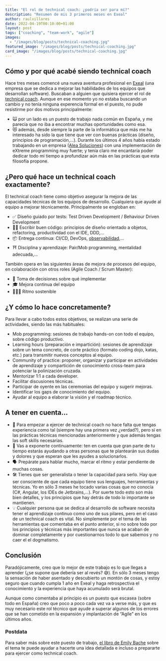 ```yaml
---
title: "El rol de technical coach: ¿podría ser para mí?"
description: "Resumen de mis 3 primeros meses en Exeal"
author: raulvillares
date: 2022-04-19T00:10:00+01:00
layout: post
tags: ["coaching", "team-work", "agile"]
images:
  - "/images/blog/posts/technical-coaching.jpg"
featured_image: "/images/blog/posts/technical-coaching.jpg"
card_image: "/images/blog/posts/technical-coaching.jpg"
---
```


## Cómo y por qué acabé siendo technical coach

Hace tres meses comencé una nueva aventura profesional en [Exeal](https://www.exeal.com/) (una empresa que se dedica a mejorar las habilidades de los equipos que desarrollan software). Buscaban a alguien que quisiera ejercer el rol de [technical coach](https://twitter.com/ppardalj/status/1444918028156772353). Aunque en ese momento yo no estaba buscando un cambio y no tenía ninguna experencia formal en el puesto, no pude resistirme por dos motivos principalmente:

- 🙀 por un lado es un puesto de trabajo nada común en España, y me parecía que no iba a encontrar muchas oportunidades como esa.
- 😻 además, desde siempre la parte de la informática que más me ha interesado ha sido la que tiene que ver con buenas prácticas (diseño, principios de programación,...). Durante los últimos 4 años había estado trabajando en un empresa ([Alea Soluciones](https://www.alea-soluciones.com/)) con una implementación de eXtreme programming muy fuerte; y tenía claro me encantaría poder dedicar todo mi tiempo a profundizar aún más en las prácticas que esta filosofía propone.

## ¿Pero qué hace un technical coach exactamente?

El technical coach tiene como objetivo asegurar la mejora de las capacidades técnicas de los equipos de desarrollo. Cualquiera que ayude al equipo a mejorar técnicamente. Principalmente se engloban en:

- ✅ Diseño guiado por tests: Test Driven Development / Behaviour Driven Development
- 👍🏼 Escribir buen código: principios de diseño orientado a objetos, refactoring, productividad con el IDE, DDD,...
- 📦 Entrega continua: CI/CD, DevOps, [observabilidad](https://tech.voxelgroup.net/el-valor-de-la-observabilidad/),...
- ⛩️ Disciplina y aprendizaje: Pair/Mob programming, mentalidad adecuada,...

También opera en las siguientes áreas de mejora de procesos del equipo, en colaboración con otros roles (Agile Coach / Scrum Master):

- 🤔 Toma de decisiones sobre qué implementar
- 🎓 Mejora continua del equipo
- 🏃🏽‍♀️ Ritmo sostenible

## ¿Y cómo lo hace concretamente?

Para llevar a cabo todos estos objetivos, se realizan una serie de actividades, siendo las más habituales:

- Mob programming: sesiones de trabajo hands-on con todo el equipo, sobre código productivo.
- Learning hours (preparación e impartición): sesiones de aprendizaje sobre un tema concreto, de corte práctico (formato coding dojo, katas, etc.) para transmitir nuevos conceptos al equipo.
- Community of practice: proponer, organizar y participar en actividades de aprendizaje y compartición de conocimiento cross-team para potenciar la polinización cruzada.
- Mentorizar 1:1 a cada developer.
- Facilitar discusiones técnicas.
- Participar de oyente en las ceremonias del equipo y sugerir mejoras.
- Identificar los gaps de conocimiento del equipo.
- Ayudar al equipo a elaborar la visión y el roadmap técnico.

## A tener en cuenta...

- 🚀 Para empezar a ejercer de technical coach no hace falta que tengas experiencia como tal (siempre hay una primera vez ¿verdad?), pero sí en las prácticas técnicas mencionadas anteriormente y que además tengas las soft skills necesarias.
- 📸 Vas a exponerte continuamente: ten en cuenta que gran parte de tu tiempo estarás ayudando a otras personas que te plantearán sus dudas y dolores y que esperan que les ayudes a solucionarlos.
- 🗣️ Prepárate para hablar mucho, marcar el ritmo y estar pendiente de muchas cosas.
- 🛠️ Tienes que ser generalista o tener la capacidad para serlo. Hay que ser consciente de que cada equipo tiene sus lenguajes, herramientas y técnicas. Yo en sólo 3 meses he tocado varias cosas que no conocía (C#, Angular, los IDEs de Jetbrains,...). Por suerte todo esto son más bien detalles, y los principios que hay detrás de todo lo importante se mantienen.
- 💡 Cualquier persona que se dedica al desarrollo de software necesita tener el aprendizaje continuo como uno de sus pilares, pero en el caso de un technical coach es vital. No simplemente por el tema de las herramientas que comentaba en el punto anterior, si no sobre todo por los principios y técnicas más importantes que nunca se acaban de dominar completamente y por cuestionarnos todo lo que sabemos y no caer el el dogmatismo.

## Conclusión

Paradójicamente, creo que lo mejor de este trabajo es lo que llegas a aprender (¿se supone que debería ser al revés? 😅). En sólo 3 meses tengo la sensación de haber asentado y descubierto un montón de cosas, y estoy seguro que cuando cumpla 1 año en Exeal y haga retrospectiva el conocimiento y la experiencia que haya acumulado será brutal.

Aunque como comentaba al principio es un puesto que escasea (sobre todo en España) creo que poco a poco cada vez va a verse más, y que es muy necesario este rol técnico que ayude a superar algunos de los errores que se han cometido en la expansión y implantación de “Agile” en los últimos años.

### Postdata

Para saber más sobre este puesto de trabajo, [el libro de Emily Bache](https://leanpub.com/techagilecoach) sobre el tema te puede ayudar a hacerte una idea detallada e incluso a prepararte para ejercer como technical coach.
